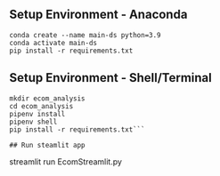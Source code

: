 ## Setup Environment - Anaconda
```
conda create --name main-ds python=3.9
conda activate main-ds
pip install -r requirements.txt
```

## Setup Environment - Shell/Terminal
```
mkdir ecom_analysis
cd ecom_analysis
pipenv install
pipenv shell
pip install -r requirements.txt```

## Run steamlit app
```
streamlit run EcomStreamlit.py
```